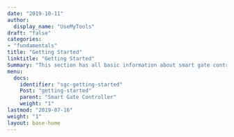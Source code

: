```yaml
---
date: "2019-10-11"
author:
  display_name: "UseMyTools"
draft: "false"
categories:
- "fundamentals"
title: "Getting Started"
linktitle: "Getting Started"
Summary: "This section has all basic information about smart gate controller regarding Product overview, Installation, User Guide, Releases etc.. This will help users to get started with the smart gate controller seamlessly"
menu:
  docs:
    identifier: "sgc-getting-started"
    Post: "getting-started"
    parent: "Smart Gate Controller"
    weight: "1"
lastmod: "2019-07-16"
weight: "1"
layout: base-home
---
```

